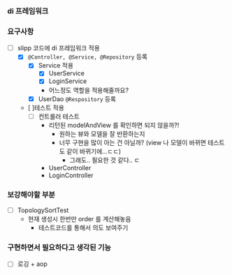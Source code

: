 ### di 프레임워크

### 요구사항
- [ ] slipp 코드에 di 프레임워크 적용
    - [x] `@Controller, @Service, @Repository` 등록
        - [x] Service 적용
            - [x] UserService
            - [x] LoginService
            - 어느정도 역할을 적용해줄까요?
        - [x] UserDao `@Respository` 등록
    - [ ]테스트 적용
        - [ ] 컨트롤러 테스트
            - 리턴된 modelAndView 를 확인하면 되지 않을까?!
                - 원하는 뷰와 모델을 잘 반환하는지
                - 너무 구현을 많이 아는 건 아닐까? (view 나 모델이 바뀌면 테스트도 같이 바뀌기에...ㄷㄷ)
                    - 그래도.. 필요한 것 같다.. ㄷ
            - UserController
            - LoginController

### 보강해야할 부분
- [ ] TopologySortTest
    - 현재 생성시 한번만 order 를 계산해놓음
        - 테스트코드를 통해서 의도 보여주기

### 구현하면서 필요하다고 생각된 기능
- [ ] 로깅 + aop